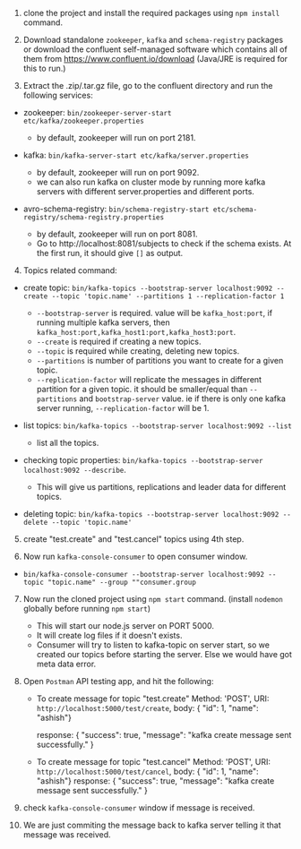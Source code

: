 1. clone the project and install the required packages using `npm install` command.


2. Download standalone `zookeeper`, `kafka` and `schema-registry` packages or download the confluent self-managed software which contains all of them from https://www.confluent.io/download (Java/JRE is required for this to run.)


3. Extract the .zip/.tar.gz file, go to the confluent directory and run the following services:
  - zookeeper: `bin/zookeeper-server-start etc/kafka/zookeeper.properties`
    - by default, zookeeper will run on port 2181.

  - kafka: `bin/kafka-server-start etc/kafka/server.properties`
    - by default, zookeeper will run on port 9092.
    - we can also run kafka on cluster mode by running more kafka servers with different server.properties and different ports.

  - avro-schema-registry: `bin/schema-registry-start etc/schema-registry/schema-registry.properties`
    - by default, zookeeper will run on port 8081.
    - Go to http://localhost:8081/subjects to check if the schema exists. At the first run, it should give `[]` as output.


4. Topics related command:
  - create topic: `bin/kafka-topics --bootstrap-server localhost:9092 --create --topic 'topic.name' --partitions 1 --replication-factor 1`
    - `--bootstrap-server` is required. value will be `kafka_host:port`, if running multiple kafka servers, then `kafka_host:port,kafka_host1:port,kafka_host3:port`.
    - `--create` is required if creating a new topics.
    - `--topic` is required while creating, deleting new topics.
    - `--partitions` is number of partitions you want to create for a given topic.
    - `--replication-factor` will replicate the messages in different partition for a given topic. it should be smaller/equal than `--partitions` and `bootstrap-server` value. ie if there is only one kafka server running, `--replication-factor` will be 1.

  - list topics: `bin/kafka-topics --bootstrap-server localhost:9092 --list`
    - list all the topics.

  - checking topic properties: `bin/kafka-topics --bootstrap-server localhost:9092 --describe`.
    - This will give us partitions, replications and leader data for different topics.

  - deleting topic: `bin/kafka-topics --bootstrap-server localhost:9092 --delete --topic 'topic.name'`


5. create "test.create" and "test.cancel" topics using 4th step.


6. Now run `kafka-console-consumer` to open consumer window.
  - `bin/kafka-console-consumer --bootstrap-server localhost:9092 --topic "topic.name" --group ""consumer.group`



7. Now run the cloned project using `npm start` command. (install `nodemon` globally before running `npm start`)
    - This will start our node.js server on PORT 5000.
    - It will create log files if it doesn't exists.
    - Consumer will try to listen to kafka-topic on server start, so we created our topics before starting the server. Else we would have got meta data error.

8. Open `Postman` API testing app, and hit the following:
    - To create message for topic "test.create"
      Method: 'POST',
      URI: `http://localhost:5000/test/create`,
      body: { "id": 1, "name": "ashish"}

      response: { "success": true, "message": "kafka create message sent successfully." }

    - To create message for topic "test.cancel"
        Method: 'POST',
        URI: `http://localhost:5000/test/cancel`,
        body: { "id": 1, "name": "ashish"}
        response: { "success": true, "message": "kafka create message sent successfully." }


9. check `kafka-console-consumer` window if message is received. 


10. We are just commiting the message back to kafka server telling it that message was received.